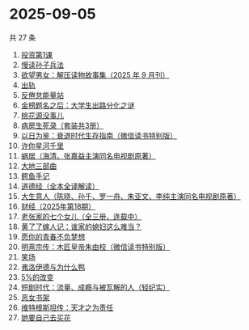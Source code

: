 # 2025-09-05

共 27 条

<!-- BEGIN WEREAD -->
<!-- 最后更新时间 2025-09-05 11:03:23 +0800 -->
1. [投资第1课](https://weread.qq.com/web/bookDetail/89b322f0813aba568g0116d0)
1. [慢读孙子兵法](https://weread.qq.com/web/bookDetail/72732e40813aba573g017bb7)
1. [欲望男女：解压读物故事集（2025 年 9 月刊）](https://weread.qq.com/web/bookDetail/f38329a0813aba56eg013524)
1. [出轨](https://weread.qq.com/web/bookDetail/adb32d20813aba51ag0144fc)
1. [反倦怠能量站](https://weread.qq.com/web/bookDetail/826324b0813aba1deg01589c)
1. [金榜题名之后：大学生出路分化之谜](https://weread.qq.com/web/bookDetail/f0032f50813ab7e04g012a8d)
1. [桃花源没事儿](https://weread.qq.com/web/bookDetail/676320b0813aba52cg0179ad)
1. [病房生死录（套装共3册）](https://weread.qq.com/web/bookDetail/4c632b60813ab8df3g0158f7)
1. [以日为鉴：衰退时代生存指南（微信读书特别版）](https://weread.qq.com/web/bookDetail/77d32440813aba4e2g01644a)
1. [许你星河千里](https://weread.qq.com/web/bookDetail/5ff32df0718d8a435ffcbfd)
1. [蜗居（海清、张嘉益主演同名电视剧原著）](https://weread.qq.com/web/bookDetail/d7932200813ab6ffeg016c0e)
1. [大地三部曲](https://weread.qq.com/web/bookDetail/51b326f0813aba3e7g015ccc)
1. [鳄鱼手记](https://weread.qq.com/web/bookDetail/5f432130726405da5f4d88d)
1. [道德经（全本全译解读）](https://weread.qq.com/web/bookDetail/5b332cf0813aba21bg0105f0)
1. [大生意人（陈晓、孙千、罗一舟、朱亚文、李纯主演同名电视剧原著）](https://weread.qq.com/web/bookDetail/59132280813ab9dbeg0121f8)
1. [财经（2025年第18期）](https://weread.qq.com/web/bookDetail/1ab322a0813aba573g015030)
1. [老张家的七个女儿（全三册，连载中）](https://weread.qq.com/web/bookDetail/12332100813ab8b6cg0155cf)
1. [黄了了嫁人记：谁家的媳妇这么难当？](https://weread.qq.com/web/bookDetail/29932610813ab95edg01504c)
1. [愿你的青春不负梦想](https://weread.qq.com/web/bookDetail/85f32f205cfe9585fabc551)
1. [明熹宗传：木匠皇帝朱由校（微信读书特别版）](https://weread.qq.com/web/bookDetail/d4d329c0813aba339g010a9f)
1. [笑场](https://weread.qq.com/web/bookDetail/df132cf071dc8a97df1b7be)
1. [弗洛伊德与为什么鸭](https://weread.qq.com/web/bookDetail/c8c32310813ab8250g018eec)
1. [5%的改变](https://weread.qq.com/web/bookDetail/39e32100813ab7120g01631e)
1. [短剧时代：流量、成瘾与被瓦解的人（轻纪实）](https://weread.qq.com/web/bookDetail/4d032360813aba518g013d9c)
1. [恶女书架](https://weread.qq.com/web/bookDetail/59732b20813aba557g01550a)
1. [维特根斯坦传：天才之为责任](https://weread.qq.com/web/bookDetail/0ea320005e3c810ea1cf0c4)
1. [她要自己去买花](https://weread.qq.com/web/bookDetail/84332fa0813aba020g014cdd)
<!-- END WEREAD -->
